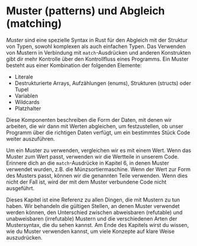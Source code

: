 # Muster (patterns) und Abgleich (matching)

*Muster* sind eine spezielle Syntax in Rust für den Abgleich mit der Struktur
von Typen, sowohl komplexen als auch einfachen Typen. Das Verwenden von Mustern
in Verbindung mit `match`-Ausdrücken und anderen Konstrukten gibt dir mehr
Kontrolle über den Kontrollfluss eines Programms. Ein Muster besteht aus einer
Kombination der folgenden Elemente:

* Literale
* Destrukturierte Arrays, Aufzählungen (enums), Strukturen (structs) oder Tupel
* Variablen
* Wildcards
* Platzhalter

Diese Komponenten beschreiben die Form der Daten, mit denen wir arbeiten, die
wir dann mit Werten abgleichen, um festzustellen, ob unser Programm über die
richtigen Daten verfügt, um ein bestimmtes Stück Code weiter auszuführen.

Um ein Muster zu verwenden, vergleichen wir es mit einem Wert. Wenn das Muster
zum Wert passt, verwenden wir die Wertteile in unserem Code. Erinnere dich an
die `match`-Ausdrücke in Kapitel 6, in denen Muster verwendet wurden, z.B. die
Münzsortiermaschine. Wenn der Wert zur Form des Musters passt, können wir die
genannten Teile verwenden. Wenn dies nicht der Fall ist, wird der mit dem
Muster verbundene Code nicht ausgeführt.

Dieses Kapitel ist eine Referenz zu allen Dingen, die mit Mustern zu tun haben.
Wir behandeln die gültigen Stellen, an denen Muster verwendet werden können,
den Unterschied zwischen abweisbaren (refutable) und unabweisbaren
(irrefutable) Mustern und die verschiedenen Arten der Mustersyntax, die du
sehen kannst. Am Ende des Kapitels wirst du wissen, wie du Muster verwenden
kannst, um viele Konzepte auf klare Weise auszudrücken.
